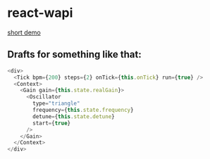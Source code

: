 # react-wapi

[short demo](https://wapi-test.now.sh/)
## Drafts for something like that:

```js
<div>
  <Tick bpm={200} steps={2} onTick={this.onTick} run={true} />
  <Context>
    <Gain gain={this.state.realGain}>
      <Oscillator
        type="triangle"
        frequency={this.state.frequency}
        detune={this.state.detune}
        start={true}
      />
    </Gain>
  </Context>
</div>
```
